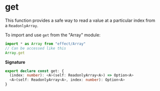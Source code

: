 # get

This function provides a safe way to read a value at a particular index from a `ReadonlyArray`.

To import and use `get` from the "Array" module:

```ts
import * as Array from "effect/Array"
// Can be accessed like this
Array.get
```

**Signature**

```ts
export declare const get: {
  (index: number): <A>(self: ReadonlyArray<A>) => Option<A>
  <A>(self: ReadonlyArray<A>, index: number): Option<A>
}
```
